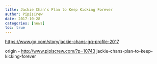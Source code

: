 ```yaml
---
title: Jackie Chan’s Plan to Keep Kicking Forever
author: PipisCrew
date: 2017-10-28
categories: [news]
toc: true
---
```


https://www.gq.com/story/jackie-chans-gq-profile-2017

origin - http://www.pipiscrew.com/?p=10743 jackie-chans-plan-to-keep-kicking-forever